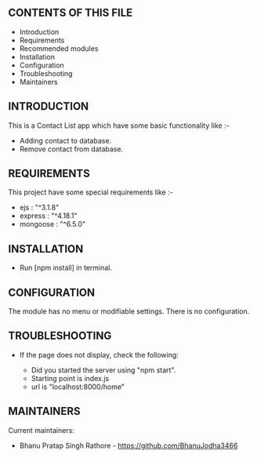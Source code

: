 CONTENTS OF THIS FILE
---------------------

 * Introduction
 * Requirements
 * Recommended modules
 * Installation
 * Configuration
 * Troubleshooting
 * Maintainers

INTRODUCTION
------------

This is a Contact List app which have some basic functionality like :-
  
   - Adding contact to database.
   - Remove contact from database.

REQUIREMENTS
------------

This project have some special requirements like :-

   - ejs : "^3.1.8"
   - express : "^4.18.1"
   - mongoose : "^6.5.0"


INSTALLATION
------------

 * Run [npm install] in terminal.


CONFIGURATION
-------------

The module has no menu or modifiable settings. There is no configuration.


TROUBLESHOOTING
---------------

 * If the page does not display, check the following:

   - Did you started the server using "npm start".
   - Starting point is index.js
   - url is "localhost:8000/home"


MAINTAINERS
-----------

Current maintainers:
 * Bhanu Pratap Singh Rathore - https://github.com/BhanuJodha3466
